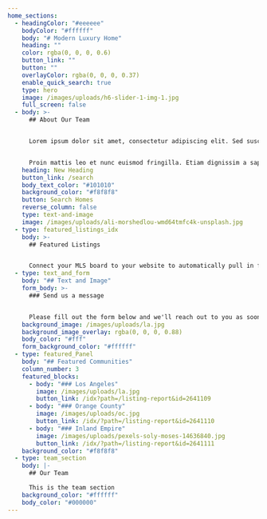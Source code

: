 ```yaml
---
home_sections:
  - headingColor: "#eeeeee"
    bodyColor: "#ffffff"
    body: "# Modern Luxury Home"
    heading: ""
    color: rgba(0, 0, 0, 0.6)
    button_link: ""
    button: ""
    overlayColor: rgba(0, 0, 0, 0.37)
    enable_quick_search: true
    type: hero
    image: /images/uploads/h6-slider-1-img-1.jpg
    full_screen: false
  - body: >-
      ## About Our Team


      Lorem ipsum dolor sit amet, consectetur adipiscing elit. Sed suscipit varius suscipit. Nullam ullamcorper nunc in diam tempor, non malesuada leo sollicitudin. Sed lorem nulla, tincidunt tempor libero vitae, dignissim porttitor justo. Curabitur ornare neque quis nibh commodo porta. Pellentesque eleifend a dui vel lobortis. Donec sit amet nibh ut nulla.


      Proin mattis leo et nunc euismod fringilla. Etiam dignissim a sapien ac sagittis.Curabitur ornare neque quis nibh commodo porta. Pellentesque eleifend a dui vel lobortis. Donec sit amet nibh ut nulla ullamcorper rutrum.
    heading: New Heading
    button_link: /search
    body_text_color: "#101010"
    background_color: "#f8f8f8"
    button: Search Homes
    reverse_column: false
    type: text-and-image
    image: /images/uploads/ali-morshedlou-wmd64tmfc4k-unsplash.jpg
  - type: featured_listings_idx
    body: >-
      ## Featured Listings


      Connect your MLS board to your website to automatically pull in featured listings.
  - type: text_and_form
    body: "## Text and Image"
    form_body: >-
      ### Send us a message


      Please fill out the form below and we'll reach out to you as soon as possible!
    background_image: /images/uploads/la.jpg
    background_image_overlay: rgba(0, 0, 0, 0.88)
    body_color: "#fff"
    form_background_color: "#ffffff"
  - type: featured_Panel
    body: "## Featured Communities"
    column_number: 3
    featured_blocks:
      - body: "### Los Angeles"
        image: /images/uploads/la.jpg
        button_link: /idx?path=/listing-report&id=2641109
      - body: "### Orange County"
        image: /images/uploads/oc.jpg
        button_link: /idx/?path=/listing-report&id=2641110
      - body: "### Inland Empire"
        image: /images/uploads/pexels-soly-moses-14636840.jpg
        button_link: /idx/?path=/listing-report&id=2641111
    background_color: "#f8f8f8"
  - type: team_section
    body: |-
      ## Our Team

      This is the team section
    background_color: "#ffffff"
    body_color: "#000000"
---
```

